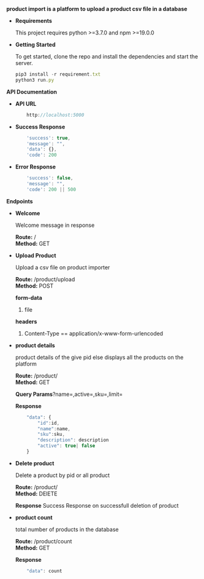 <b>product import is a platform to upload a product csv file in a database</b>

- <b>Requirements</b>

    This project requires python >=3.7.0 and npm >=19.0.0

- <b>Getting Started</b>

    To get started, clone the repo and install the dependencies and start the server.

    ```js
    pip3 install -r requirement.txt
    python3 run.py
    ```

<b> API Documentation </b>

- <b> API URL</b>
    ```js
        http://localhost:5000
    ```


- <b>Success Response</b>

    ```js
        'success': true,
        'message': "",
        'data': {}, 
        'code': 200
    ```

- <b>Error Response</b>

    ```js
        'success': false,
        'message': "",
        'code': 200 || 500
    ```


<b>Endpoints</b>

- <b>Welcome</b>

    Welcome message in response

    <b>Route:</b> / <br>
    <b>Method:</b> GET

- <b>Upload Product</b>

    Upload a csv file on product importer

    <b>Route:</b> /product/upload <br>
    <b>Method:</b> POST

    <b>form-data</b>
    1. file

    <b>headers</b>
    1. Content-Type == application/x-www-form-urlencoded 


- <b>product details</b>
    
    product details of the give pid else displays all the products on the platform

    <b>Route:</b> /product/<pid> <br>
    <b>Method:</b> GET

    <b>Query Params</b>?name=,active=,sku=,limit=<br>

    <b> Response </b>
    ```js
        "data": {
            "id":id,
            "name":name,
            "sku":sku,
            "description": description
            "active": true| false
        }
    ```

- <b>Delete product</b>
    
    Delete a product by pid or all product

    <b>Route:</b> /product/<pid> <br>
    <b>Method:</b> DElETE

    <b>Response</b>
    Success Response on successfull deletion of product

- <b>product count</b>
    
    total number of products in the database

    <b>Route:</b> /product/count<pid> <br>
    <b>Method:</b> GET

    
    <b> Response </b>
    ```js
        "data": count
    ```


